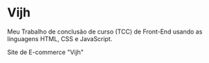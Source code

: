 # Vijh
Meu Trabalho de conclusão de curso (TCC) de Front-End usando as linguagens HTML, CSS e JavaScript. 

Site de E-commerce "Vijh"
